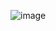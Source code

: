 ![image](https://github.com/JohannaNM/PeopleMinimalAPI/assets/144246675/4020c707-217d-4205-a566-8155062051c7)
